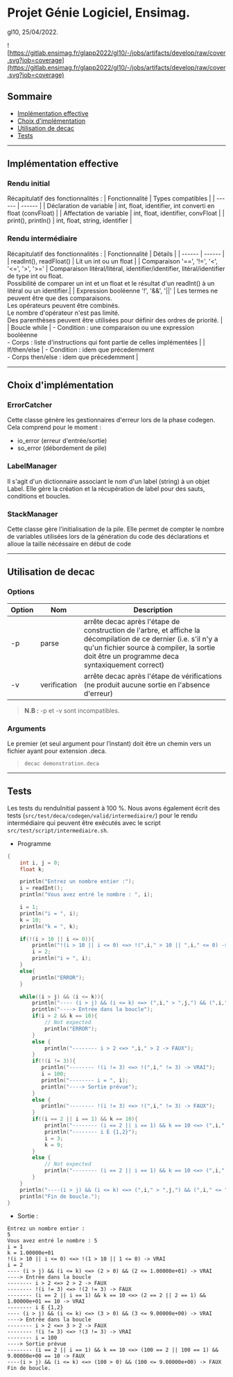 # Projet Génie Logiciel, Ensimag.
gl10, 25/04/2022.

![https://gitlab.ensimag.fr/glapp2022/gl10/-/jobs/artifacts/develop/raw/cover.svg?job=coverage](https://gitlab.ensimag.fr/glapp2022/gl10/-/jobs/artifacts/develop/raw/cover.svg?job=coverage)
## Sommaire

 - [Implémentation effective](#implémentation-effective)
 - [Choix d'implémentation](#choix-dimplémentation)
 - [Utilisation de decac](#utilisation-de-decac)
 - [Tests](#tests)

---
## Implémentation effective
### Rendu initial
Récapitulatif des fonctionnalités :
| Fonctionnalité | Types compatibles |
| ------ | ------ |
| Déclaration de variable | int, float, identifier, int converti en float (convFloat) |
| Affectation de variable | int, float, identifier, convFloat |
| print(), println() | int, float, string, identifier |


### Rendu intermédiaire
Récapitulatif des fonctionnalités :
| Fonctionnalité | Détails |
| ------ | ------ |
| readInt(), readFloat() | Lit un int ou un float |
| Comparaison '==', '!=', '<', '<=', '>', '>=' | Comparaison litéral/litéral, identifier/identifier, litéral/identifier de type int ou float.<br />Possibilité de comparer un int et un float et le résultat d'un readInt() à un litéral ou un identifier.|
| Expression booléenne '!', '&&', '\|\|' | Les termes ne peuvent être que des comparaisons.<br />Les opérateurs peuvent être combinés.<br />Le nombre d'opérateur n'est pas limité.<br />Des parenthèses peuvent être utilisées pour définir des ordres de priorité. |
| Boucle while | - Condition : une comparaison ou une expression booléenne <br/> - Corps : liste d'instructions qui font partie de celles implémentées |
| If/then/else | - Condition : idem que précedemment<br/> - Corps then/else : idem que précedemment |
<br/>

---
## Choix d'implémentation

### ErrorCatcher
Cette classe génère les gestionnaires d'erreur lors de la phase codegen. Cela comprend pour le moment :
- io_error (erreur d'entrée/sortie)
- so_error (débordement de pile)
### LabelManager
Il s'agit d'un dictionnaire associant le nom d'un label (string) à un objet Label. Elle gère la création et la récupération de label pour des sauts, conditions et boucles.

### StackManager
Cette classe gère l'initialisation de la pile. Elle permet de compter le nombre de variables utilisées lors de la génération du code des déclarations et alloue la taille nécéssaire en début de code

---
## Utilisation de decac
### Options
| Option | Nom | Description |
| ------ | --- | ---------|
| -p | parse | arrête decac après l'étape de construction de l'arbre, et affiche la décompilation de ce dernier (i.e. s'il n'y a qu'un fichier source à compiler, la sortie doit être un programme deca syntaxiquement correct)
| -v | verification | arrête decac après l'étape de vérifications (ne produit aucune sortie en l'absence d'erreur) |
> **N.B :** -p et -v sont incompatibles. 

### Arguments
Le premier (et seul argument pour l’instant) doit être un chemin vers un fichier ayant pour extension .deca.

> ```decac demonstration.deca```

---
## Tests

Les tests du renduInitial passent à 100 %.
Nous avons également écrit des tests (```src/test/deca/codegen/valid/intermediaire/```) pour le rendu intermédiaire qui peuvent être exécutés avec le script ```src/test/script/intermediaire.sh```.

- Programme

```c
{
    int i, j = 0;
    float k;

    println("Entrez un nombre entier :");
    i = readInt();
    println("Vous avez entré le nombre : ", i);

    i = 1;
    println("i = ", i);
    k = 10;
    println("k = ", k);

    if(!(i > 10 || i <= 0)){
        println("!(i > 10 || i <= 0) <=> !(",i," > 10 || ",i," <= 0) -> VRAI");
        i = 2;
        println("i = ", i);
    }
    else{
        println("ERROR");
    }

    while((i > j) && (i <= k)){
        println("---- (i > j) && (i <= k) <=> (",i," > ",j,") && (",i," <= ",k,") -> VRAI");
        println("----> Entrée dans la boucle");
        if(i > 2 && k == 10){ 
            // Not expected
            println("ERROR");
        }
        else {
            println("-------- i > 2 <=> ",i," > 2 -> FAUX");
        }
        if(!(i != 3)){
           println("-------- !(i != 3) <=> !(",i," != 3) -> VRAI");
           i = 100;
           println("-------- i = ", i);
           println("----> Sortie prévue");
        }
        else {
           println("-------- !(i != 3) <=> !(",i," != 3) -> FAUX");
        }
        if((i == 2 || i == 1) && k == 10){
            println("-------- (i == 2 || i == 1) && k == 10 <=> (",i," == 2 || ",i," == 1) && ",k," == 10 -> VRAI");
            println("-------- i E {1,2}");
            i = 3;
            k = 9;
        }
        else { 
            // Not expected
            println("-------- (i == 2 || i == 1) && k == 10 <=> (",i," == 2 || ",i," == 1) && ",k," == 10 -> FAUX");
        }
    }
    println("----(i > j) && (i <= k) <=> (",i," > ",j,") && (",i," <= ",k,") -> FAUX");
    println("Fin de boucle.");
}
```
- Sortie :
```
Entrez un nombre entier :
5
Vous avez entré le nombre : 5
i = 1
k = 1.00000e+01
!(i > 10 || i <= 0) <=> !(1 > 10 || 1 <= 0) -> VRAI
i = 2
---- (i > j) && (i <= k) <=> (2 > 0) && (2 <= 1.00000e+01) -> VRAI
----> Entrée dans la boucle
-------- i > 2 <=> 2 > 2 -> FAUX
-------- !(i != 3) <=> !(2 != 3) -> FAUX
-------- (i == 2 || i == 1) && k == 10 <=> (2 == 2 || 2 == 1) && 1.00000e+01 == 10 -> VRAI
-------- i E {1,2}
---- (i > j) && (i <= k) <=> (3 > 0) && (3 <= 9.00000e+00) -> VRAI
----> Entrée dans la boucle
-------- i > 2 <=> 3 > 2 -> FAUX
-------- !(i != 3) <=> !(3 != 3) -> VRAI
-------- i = 100
----> Sortie prévue
-------- (i == 2 || i == 1) && k == 10 <=> (100 == 2 || 100 == 1) && 9.00000e+00 == 10 -> FAUX
----(i > j) && (i <= k) <=> (100 > 0) && (100 <= 9.00000e+00) -> FAUX
Fin de boucle.
```
